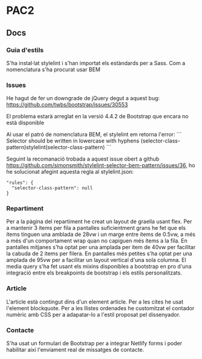 # PAC2

## Docs

### Guia d'estils

S'ha instal·lat stylelint i s'han importat els estàndards per a Sass. Com a nomenclatura s'ha procurat usar BEM

### Issues

He hagut de fer un downgrade de jQuery degut a aquest bug: https://github.com/twbs/bootstrap/issues/30553

El problema estarà arreglat en la versió 4.4.2 de Bootstrap que encara no està disponible

Al usar el patró de nomenclatura BEM, el stylelint em retorna l'error:
´´´
Selector should be written in lowercase with hyphens (selector-class-pattern)stylelint(selector-class-pattern)
´´´

Seguint la recomanació trobada a aquest issue obert a github https://github.com/simonsmith/stylelint-selector-bem-pattern/issues/36, ho he solucionat afegint aquesta regla al stylelint.json:

```
"rules": {
  "selector-class-pattern": null
}
```

### Repartiment

Per a la pàgina del repartiment he creat un layout de graella usant flex. Per a mantenir 3 ítems per fila a pantalles suficientment grans he fet que els ítems tinguen una amblada de 28vw i un marge entre ítems de 0.5vw, a més a més d'un comportament wrap quan no capiguen més ítems a la fila. En pantalles mitjanes s'ha optat per una amplada per ítem de 40vw per facilitar la cabuda de 2 items per filera. En pantalles més petites s'ha optat per una amplada de 95vw per a facilitar un layout vertical d'una sola columna. El media query s'ha fet usant els mixins disponibles a bootstrap en pro d'una integració entre els breakpoints de bootstrap i els estils personalitzats.

### Article

L'article està contingut dins d'un element article. Per a les cites he usat l'element blockquote. Per a les llistes ordenades he customitzat el contador numèric amb CSS per a adapatar-lo a l'estil proposat pel dissenyador.


### Contacte

S'ha usat un formulari de Bootstrap per a integrar Netlify forms i poder habilitar així l'enviament real de missatges de contacte. 